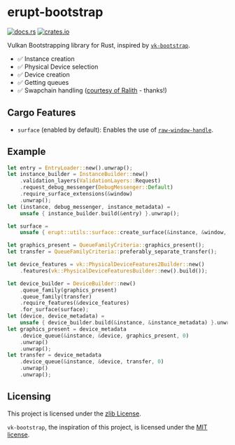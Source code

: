 # erupt-bootstrap

[![docs.rs](https://docs.rs/erupt-bootstrap/badge.svg)](https://docs.rs/erupt-bootstrap)
[![crates.io](https://img.shields.io/crates/v/erupt-bootstrap.svg)](https://crates.io/crates/erupt-bootstrap)

Vulkan Bootstrapping library for Rust, inspired by [`vk-bootstrap`].

- ✅ Instance creation
- ✅ Physical Device selection
- ✅ Device creation
- ✅ Getting queues
- ✅ Swapchain handling ([courtesy of Ralith](https://github.com/MaikKlein/ash/pull/506) - thanks!)

## Cargo Features

- `surface` (enabled by default): Enables the use of [`raw-window-handle`].

## Example

```rust
let entry = EntryLoader::new().unwrap();
let instance_builder = InstanceBuilder::new()
    .validation_layers(ValidationLayers::Request)
    .request_debug_messenger(DebugMessenger::Default)
    .require_surface_extensions(&window)
    .unwrap();
let (instance, debug_messenger, instance_metadata) =
    unsafe { instance_builder.build(&entry) }.unwrap();

let surface =
    unsafe { erupt::utils::surface::create_surface(&instance, &window, None) }.unwrap();

let graphics_present = QueueFamilyCriteria::graphics_present();
let transfer = QueueFamilyCriteria::preferably_separate_transfer();

let device_features = vk::PhysicalDeviceFeatures2Builder::new()
    .features(vk::PhysicalDeviceFeaturesBuilder::new().build());

let device_builder = DeviceBuilder::new()
    .queue_family(graphics_present)
    .queue_family(transfer)
    .require_features(&device_features)
    .for_surface(surface);
let (device, device_metadata) =
    unsafe { device_builder.build(&instance, &instance_metadata) }.unwrap();
let graphics_present = device_metadata
    .device_queue(&instance, &device, graphics_present, 0)
    .unwrap()
    .unwrap();
let transfer = device_metadata
    .device_queue(&instance, &device, transfer, 0)
    .unwrap()
    .unwrap();
```

## Licensing

This project is licensed under the [zlib License].

`vk-bootstrap`, the inspiration of this project, is licensed under the [MIT license].

[zlib License]: https://gitlab.com/Friz64/erupt-bootstrap/-/blob/main/LICENSE
[MIT license]: https://gitlab.com/Friz64/erupt-bootstrap/-/blob/main/LICENSE-vk-bootstrap
[`vk-bootstrap`]: https://github.com/charles-lunarg/vk-bootstrap
[`raw-window-handle`]: https://crates.io/crates/raw-window-handle
